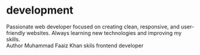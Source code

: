 # development

Passionate web developer focused on creating clean, responsive, and user-friendly websites. Always learning new technologies and improving my skills.
<br>
 Author Muhammad Faaiz Khan
 skils frontend developer
 